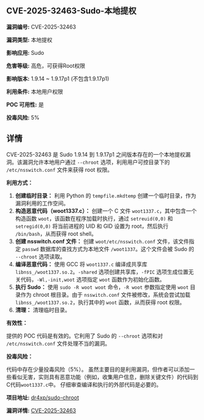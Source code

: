 ## CVE-2025-32463-Sudo-本地提权

**漏洞编号:** CVE-2025-32463

**漏洞类型:** 本地提权

**影响应用:** Sudo

**危害等级:** 高危，可获得Root权限

**影响版本:** 1.9.14 ~ 1.9.17p1 (不包含1.9.17p1)

**利用条件:** 本地用户权限

**POC 可用性:** 是

**投毒风险:** 5%

## 详情

CVE-2025-32463 是 Sudo 1.9.14 到 1.9.17p1 之间版本存在的一个本地提权漏洞。该漏洞允许本地用户通过 `--chroot` 选项，利用用户可控目录下的 `/etc/nsswitch.conf` 文件来获得 root 权限。

**利用方式：**

1.  **创建临时目录：** 利用 Python 的 `tempfile.mkdtemp` 创建一个临时目录，作为漏洞利用的工作空间。
2.  **构造恶意代码（woot1337.c）：**  创建一个 C 文件 `woot1337.c`，其中包含一个构造函数 `woot`，该函数在程序加载时执行，通过 `setreuid(0,0)` 和 `setregid(0,0)` 将当前进程的 UID 和 GID 设置为 root，然后执行 `/bin/bash`，从而获得 root shell。
3.  **创建 nsswitch.conf 文件：** 创建 `woot/etc/nsswitch.conf` 文件，该文件指定 `passwd` 数据库的查找方式为本地文件 `/woot1337`。这个文件会被 Sudo 的 `--chroot` 选项读取。
4.  **编译恶意代码：** 使用 GCC 将 `woot1337.c` 编译成共享库 `libnss_/woot1337.so.2`。`-shared` 选项创建共享库，`-fPIC` 选项生成位置无关代码，`-Wl,-init,woot` 选项指定 `woot` 函数作为初始化函数。
5.  **执行 Sudo：** 使用 `sudo -R woot woot` 命令，`-R woot` 参数指定使用 `woot` 目录作为 chroot 根目录。由于 `nsswitch.conf` 文件被修改，系统会尝试加载 `libnss_/woot1337.so.2`，执行其中的 `woot` 函数，从而获得 root 权限。
6.  **清理：** 清理临时目录。

**有效性：**

提供的 POC 代码是有效的。它利用了 Sudo 的 `--chroot` 选项和对 `/etc/nsswitch.conf` 文件处理不当的漏洞。

**投毒风险：**

代码中存在少量投毒风险（5%）。 虽然主要目的是利用漏洞，但作者可以添加一些看似无害，实则具有恶意功能（例如，收集用户信息，删除关键文件）的代码到C代码`woot1337.c`中。 仔细审查编译和执行的外部代码是必要的。

**项目地址:** [dr4xp/sudo-chroot](https://github.com/dr4xp/sudo-chroot)

**漏洞详情:** [CVE-2025-32463](https://nvd.nist.gov/vuln/detail/CVE-2025-32463)